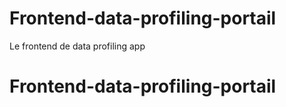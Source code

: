 # Frontend-data-profiling-portail
Le frontend de data profiling app
# Frontend-data-profiling-portail
